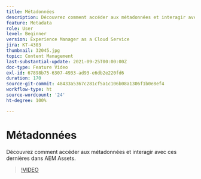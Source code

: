 ```yaml
---
title: Métadonnées
description: Découvrez comment accéder aux métadonnées et interagir avec ces dernières dans AEM Assets.
feature: Metadata
role: User
level: Beginner
version: Experience Manager as a Cloud Service
jira: KT-4303
thumbnail: 32045.jpg
topic: Content Management
last-substantial-update: 2021-09-25T00:00:00Z
doc-type: Feature Video
exl-id: 67898b75-6307-4933-ad93-e6db2e220fd6
duration: 170
source-git-commit: 48433a5367c281cf5a1c106b08a1306f1b0e8ef4
workflow-type: ht
source-wordcount: '24'
ht-degree: 100%

---
```


# Métadonnées

Découvrez comment accéder aux métadonnées et interagir avec ces dernières dans AEM Assets.

>[!VIDEO](https://video.tv.adobe.com/v/32045?quality=12&learn=on)
